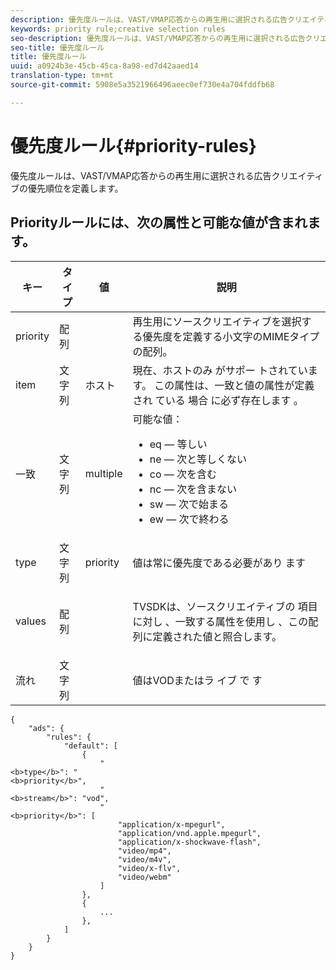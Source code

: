 ```yaml
---
description: 優先度ルールは、VAST/VMAP応答からの再生用に選択される広告クリエイティブの優先順位を定義します。
keywords: priority rule;creative selection rules
seo-description: 優先度ルールは、VAST/VMAP応答からの再生用に選択される広告クリエイティブの優先順位を定義します。
seo-title: 優先度ルール
title: 優先度ルール
uuid: a0924b3e-45cb-45ca-8a98-ed7d42aaed14
translation-type: tm+mt
source-git-commit: 5908e5a3521966496aeec0ef730e4a704fddfb68

---
```



# 優先度ルール{#priority-rules}

優先度ルールは、VAST/VMAP応答からの再生用に選択される広告クリエイティブの優先順位を定義します。

## Priorityルールには、次の属性と可能な値が含まれます。

<table id="table_ljp_tgx_hz">  
 <thead> 
  <tr> 
   <th class="entry"> キー</th> 
   <th class="entry"> タイプ</th> 
   <th class="entry"> 値</th> 
   <th class="entry"> 説明</th> 
  </tr> 
 </thead>
 <tbody> 
  <tr> 
   <td><span class="codeph"> priority</span></td> 
   <td><span class="codeph"> 配列</span></td> 
   <td></td> 
   <td> 再生用にソースクリエイティブを選択する優先度を定義する小文字のMIMEタイプの配列。</td> 
  </tr> 
  <tr> 
   <td><span class="codeph"> item</span></td> 
   <td><span class="codeph"> 文字列</span></td> 
   <td><span class="codeph"> ホスト</span></td> 
   <td>現在、ホストのみ <span class="codeph"> がサポー</span> トされています。 この属性は、一致と値の属性が定義され <span class="codeph"> ている</span> 場合 <span class="codeph"> に必ず存在します</span> 。</td> 
  </tr> 
  <tr> 
   <td><span class="codeph"> 一致</span></td> 
   <td><span class="codeph"> 文字列</span></td> 
   <td><span class="codeph"> multiple</span></td> 
   <td>可能な値：
    <ul id="ul_tnf_2hx_hz"> 
     <li><span class="codeph"> eq</span> — 等しい</li> 
     <li><span class="codeph"> ne</span> — 次と等しくない</li> 
     <li><span class="codeph"> co</span> — 次を含む</li> 
     <li><span class="codeph"> nc</span> — 次を含まない</li> 
     <li><span class="codeph"> sw</span> — 次で始まる</li> 
     <li><span class="codeph"> ew</span> — 次で終わる</li> 
    </ul></td> 
  </tr> 
  <tr> 
   <td><span class="codeph"> type</span></td> 
   <td><span class="codeph"> 文字列</span></td> 
   <td><span class="codeph"> priority</span></td> 
   <td>値は常に優先度である必要があり <span class="codeph"> ます</span></td> 
  </tr> 
  <tr> 
   <td><span class="codeph"> values</span></td> 
   <td><span class="codeph"> 配列</span></td> 
   <td></td> 
   <td> <p>TVSDKは、ソースクリエイティブの <span class="codeph"> 項目に対し</span> 、一致する属性を使用し <span class="codeph"></span> 、この配列に定義された値と照合します。</p> </td> 
  </tr> 
  <tr> 
   <td><span class="codeph"> 流れ</span></td> 
   <td><span class="codeph"> 文字列</span></td> 
   <td></td> 
   <td> <p>値はVODまたはラ <span class="codeph"> イブ</span> で <span class="codeph"> す</span></p> </td> 
  </tr> 
 </tbody> 
</table>

```
{
    "ads": {
        "rules": {
            "default": [
                {
                    "
<b>type</b>": "
<b>priority</b>",
                    "
<b>stream</b>": "vod",
                    "
<b>priority</b>": [
                        "application/x-mpegurl",
                        "application/vnd.apple.mpegurl",
                        "application/x-shockwave-flash",
                        "video/mp4",
                        "video/m4v",
                        "video/x-flv",
                        "video/webm"
                    ]
                },
                {
                    ...
                },
            ]
        }
    }
}
```

